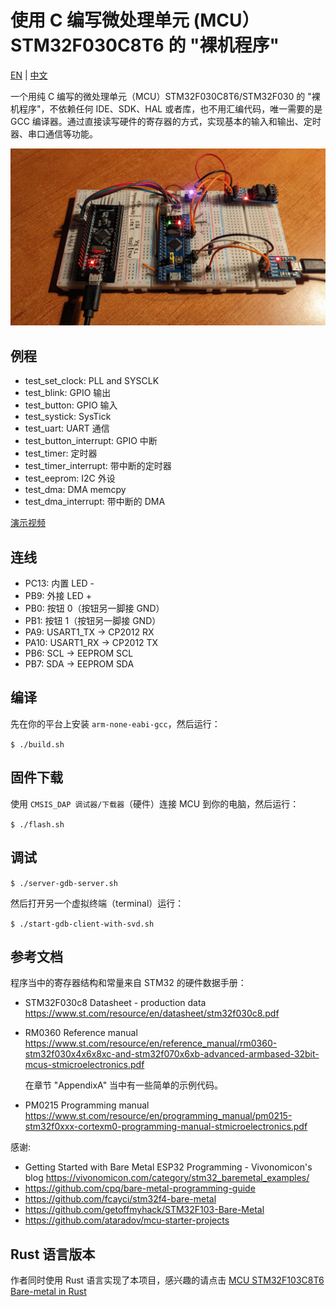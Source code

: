 # 使用 C 编写微处理单元 (MCU）STM32F030C8T6 的 "裸机程序"

[EN](README.md) | [中文](README.zh-Hans.md)

一个用纯 C 编写的微处理单元（MCU）STM32F030C8T6/STM32F030 的 "裸机程序"，不依赖任何 IDE、SDK、HAL 或者库，也不用汇编代码，唯一需要的是 GCC 编译器。通过直接读写硬件的寄存器的方式，实现基本的输入和输出、定时器、串口通信等功能。

![stm32f030 bare-metal C](images/stm32f030.jpg)

## 例程

- test_set_clock: PLL and SYSCLK
- test_blink: GPIO 输出
- test_button: GPIO 输入
- test_systick: SysTick
- test_uart: UART 通信
- test_button_interrupt: GPIO 中断
- test_timer: 定时器
- test_timer_interrupt: 带中断的定时器
- test_eeprom: I2C 外设
- test_dma: DMA memcpy
- test_dma_interrupt: 带中断的 DMA

[演示视频](images/stm32f030.mp4)

## 连线

- PC13: 内置 LED -
- PB9: 外接 LED +
- PB0: 按钮 0（按钮另一脚接 GND）
- PB1: 按钮 1（按钮另一脚接 GND）
- PA9: USART1_TX -> CP2012 RX
- PA10: USART1_RX -> CP2012 TX
- PB6: SCL -> EEPROM SCL
- PB7: SDA -> EEPROM SDA

## 编译

先在你的平台上安装 `arm-none-eabi-gcc`，然后运行：

`$ ./build.sh`

## 固件下载

使用 `CMSIS_DAP 调试器/下载器`（硬件）连接 MCU 到你的电脑，然后运行：

`$ ./flash.sh`

## 调试

`$ ./server-gdb-server.sh`

然后打开另一个虚拟终端（terminal）运行：

`$ ./start-gdb-client-with-svd.sh`

## 参考文档

程序当中的寄存器结构和常量来自 STM32 的硬件数据手册：

- STM32F030c8 Datasheet - production data
  https://www.st.com/resource/en/datasheet/stm32f030c8.pdf

- RM0360 Reference manual
  https://www.st.com/resource/en/reference_manual/rm0360-stm32f030x4x6x8xc-and-stm32f070x6xb-advanced-armbased-32bit-mcus-stmicroelectronics.pdf

  在章节 "AppendixA" 当中有一些简单的示例代码。

- PM0215 Programming manual
  https://www.st.com/resource/en/programming_manual/pm0215-stm32f0xxx-cortexm0-programming-manual-stmicroelectronics.pdf

感谢:

- Getting Started with Bare Metal ESP32 Programming - Vivonomicon's blog
  https://vivonomicon.com/category/stm32_baremetal_examples/
- https://github.com/cpq/bare-metal-programming-guide
- https://github.com/fcayci/stm32f4-bare-metal
- https://github.com/getoffmyhack/STM32F103-Bare-Metal
- https://github.com/ataradov/mcu-starter-projects

## Rust 语言版本

作者同时使用 Rust 语言实现了本项目，感兴趣的请点击 [MCU STM32F103C8T6 Bare-metal in Rust](https://github.com/hemashushu/practice-mcu-bare-metal-rust)
